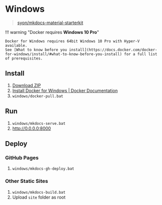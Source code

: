 # Windows

> [syon/mkdocs-material-starterkit](https://github.com/syon/mkdocs-material-starterkit)

!!! warning "Docker requires __Windows 10 Pro__"

    Docker for Windows requires 64bit Windows 10 Pro with Hyper-V available.
    See [What to know before you install](https://docs.docker.com/docker-for-windows/install/#what-to-know-before-you-install) for a full list of prerequisites.

## Install

1. [Download ZIP](https://github.com/syon/mkdocs-material-starterkit/archive/master.zip)
2. [Install Docker for Windows | Docker Documentation](https://docs.docker.com/docker-for-windows/install/)
3. `windows/docker-pull.bat`

## Run

1. `windows/mkdocs-serve.bat`
2. http://0.0.0.0:8000

## Deploy

### GitHub Pages

1. `windows/mkdocs-gh-deploy.bat`

### Other Static Sites

1. `windows/mkdocs-build.bat`
2. Upload `site` folder as root
